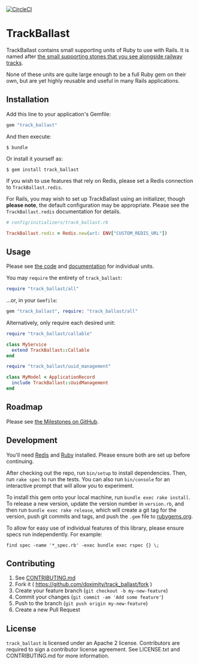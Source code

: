 [![CircleCI](https://dl.circleci.com/status-badge/img/gh/doximity/track_ballast/tree/master.svg?style=svg)](https://dl.circleci.com/status-badge/redirect/gh/doximity/track_ballast/tree/master)

# TrackBallast

TrackBallast contains small supporting units of Ruby to use with Rails.  It is named after [the small supporting stones that you see alongside railway tracks](https://www.scienceabc.com/pure-sciences/why-are-there-stones-train-ballast-alongside-railway-tracks.html).

None of these units are quite large enough to be a full Ruby gem on their own, but are yet highly reusable and useful in many Rails applications.

## Installation

Add this line to your application's Gemfile:

```ruby
gem "track_ballast"
```

And then execute:

    $ bundle

Or install it yourself as:

    $ gem install track_ballast

If you wish to use features that rely on Redis, please set a Redis connection to `TrackBallast.redis`.

For Rails, you may wish to set up TrackBallast using an initializer, though **please note**, the default configuration may be appropriate.  Please see the `TrackBallast.redis` documentation for details.

```ruby
# config/initializers/track_ballast.rb

TrackBallast.redis = Redis.new(url: ENV["CUSTOM_REDIS_URL"])
```

## Usage

Please see [the code](https://github.com/doximity/track_ballast/tree/master/lib/track_ballast) and [documentation](https://www.rubydoc.info/gems/track_ballast) for individual units.

You may `require` the entirety of `track_ballast`:

```ruby
require "track_ballast/all"
```

...or, in your `Gemfile`:

```ruby
gem "track_ballast", require: "track_ballast/all"
```

Alternatively, only require each desired unit:

```ruby
require "track_ballast/callable"

class MyService
  extend TrackBallast::Callable
end
```

```ruby
require "track_ballast/uuid_management"

class MyModel < ApplicationRecord
  include TrackBallast::UuidManagement
end
```

## Roadmap

Please see [the Milestones on GitHub](https://github.com/doximity/track_ballast/milestones?direction=asc&sort=title&state=open).

## Development

You'll need [Redis](https://redis.io/docs/getting-started/) and [Ruby](https://www.ruby-lang.org/en/downloads/) installed.  Please ensure both are set up before continuing.

After checking out the repo, run `bin/setup` to install dependencies. Then, run `rake spec` to run the tests. You can also run `bin/console` for an interactive prompt that will allow you to experiment.

To install this gem onto your local machine, run `bundle exec rake install`. To release a new version, update the version number in `version.rb`, and then run `bundle exec rake release`, which will create a git tag for the version, push git commits and tags, and push the `.gem` file to [rubygems.org](https://rubygems.org).

To allow for easy use of individual features of this library, please ensure specs run independently.  For example:

```shell
find spec -name '*_spec.rb' -exec bundle exec rspec {} \;
```

## Contributing

1. See [CONTRIBUTING.md](./CONTRIBUTING.md)
2. Fork it ( https://github.com/doximity/track_ballast/fork )
3. Create your feature branch (`git checkout -b my-new-feature`)
4. Commit your changes (`git commit -am 'Add some feature'`)
5. Push to the branch (`git push origin my-new-feature`)
6. Create a new Pull Request

## License

`track_ballast` is licensed under an Apache 2 license. Contributors are required to sign a contributor license agreement. See LICENSE.txt and CONTRIBUTING.md for more information.
